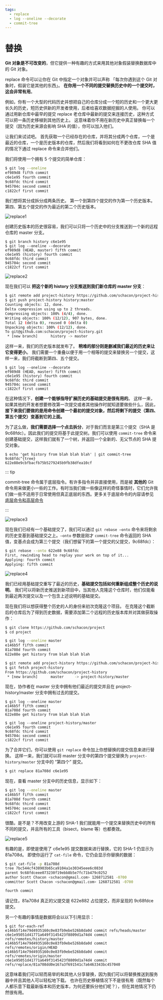 ```yaml
---
tags:
  - replace 
  - log --oneline --decorate
  - commit-tree
---
```




# 替换

**Git 对象是不可改变的**，但它提供一种有趣的方式来用其他对象假装替换数据库中的 Git 对象。

replace 命令可以让你在 Git 中指定一个对象并可以声称 「每次你遇到这个 Git 对象时，假装它是其他的东西」。  **在你用一个不同的提交替换历史中的一个提交时，这会非常有用**。

例如，你有一个大型的代码历史并想把自己的仓库分成一个短的历史和一个更大更长久的历史，短历史供新的开发者使用，后者给喜欢数据挖掘的人使用。 你可以通过用新仓库中最早的提交 replace 老仓库中最新的提交来连接历史，这种方式可以把一条历史移植到其他历史上。 这意味着你不用在新历史中真正替换每一个提交（因为历史来源会影响 SHA 的值），你可以加入他们。

让我们来试试吧。 首先获取一个已经存在的仓库，并将其分成两个仓库，一个是最近的仓库，一个是历史版本的仓库，然后我们将看到如何在不更改仓库 SHA 值的情况下通过 replace 命令来合并他们。

我们将使用一个拥有 5 个提交的简单仓库：

```bash
$ git log --oneline
ef989d8 fifth commit
c6e1e95 fourth commit
9c68fdc third commit
945704c second commit
c1822cf first commit
```

我们想将其分成拆分成两条历史。 第一个到第四个提交的作为第一个历史版本。 第四、第五个提交的作为最近的第二个历史版本。

![replace1](./assets/8cf4b1c09bca67d076b10b07016e9bac.png)

创建历史版本的历史很容易，我们可以只将一个历史中的分支推送到一个新的远程仓库的 master 分支。

```shell
$ git branch history c6e1e95
$ git log --oneline --decorate
ef989d8 (HEAD, master) fifth commit
c6e1e95 (history) fourth commit
9c68fdc third commit
945704c second commit
c1822cf first commit
```

![replace2](./assets/81ab8f2c0cc4e50de9f6974977303526.png)

现在我们可以 **把这个新的 history 分支推送到我们新仓库的 master 分支**：

```bash
$ git remote add project-history https://github.com/schacon/project-history
$ git push project-history history:master
Counting objects: 12, done.
Delta compression using up to 2 threads.
Compressing objects: 100% (4/4), done.
Writing objects: 100% (12/12), 907 bytes, done.
Total 12 (delta 0), reused 0 (delta 0)
Unpacking objects: 100% (12/12), done.
To git@github.com:schacon/project-history.git
 * [new branch]      history -> master
```

这样一来，我们的历史版本就发布了。 **稍难的部分则是删减我们最近的历史来让它变得更小**。 我们需要一个重叠以便于用一个相等的提交来替换另一个提交，这样一来，我们将截断到第四、五个提交。

```shell
$ git log --oneline --decorate
ef989d8 (HEAD, master) fifth commit
c6e1e95 (history) fourth commit
9c68fdc third commit
945704c second commit
c1822cf first commit
```

在这种情况下，**创建一个能够指导扩展历史的基础提交是很有用的**。 这样一来，如果其他的开发者想要修改第一次提交或者其他操作时就知道要做些什么，因此，**接下来我们要做的是用命令创建一个最初的提交对象，然后将剩下的提交（第四、第五个提交）变基到它的上面。**

为了这么做，**我们需要选择一个点去拆分**，对于我们而言是第三个提交（SHA 是 9c68fdc）。因此我们的提交将基于此提交树。我们可以使用 `commit-tree`  命令来创建基础提交，这样我们就有了一个树，并返回一个全新的、无父节点的 SHA 提交对象。

```
$ echo 'get history from blah blah blah' | git commit-tree 9c68fdc^{tree}
622e88e9cbfbacfb75b5279245b9fb38dfea10cf
```

::: tip

commit-tree 命令属于底层指令。有许多指令并非直接使用，而是被 **其他的** Git 命令用来做更小一些的工作。有时当我们做一些像这样的奇怪事情时，它们允许我们做一些不适用于日常使用但真正底层的东西。更多关于底层命令的内容请参见 [底层命令和高层命令]()

:::

![replace3](./assets/2cb4c9e4f5627db7461a79219c50cf73.png)

现在我们已经有一个基础提交了，我们可以通过 `git rebase –onto` 命令来将剩余的历史变基到基础提交之上。`–onto`  参数是刚才 `commit-tree` 命令返回的 SHA 值，变基点会成为第三个提交（我们想留下的第一个提交的父提交，9c68fdc）：

```bash
$ git rebase --onto 622e88 9c68fdc
First, rewinding head to replay your work on top of it...
Applying: fourth commit
Applying: fifth commit
```

![replace4](./assets/da5df0052ac8057c66ef007de33688f9.png)

我们已经用基础提交重写了最近的历史，**基础提交包括如何重新组成整个历史的说明**。 我们可以将新历史推送到新项目中，当其他人克隆这个仓库时，他们仅能看到最近两次提交以及一个包含上述说明的基础提交。

现在我们将以想获得整个历史的人的身份来初次克隆这个项目。 在克隆这个截断后的仓库后为了得到历史数据，需要添加第二个远程的历史版本库并对其做获取操作：

```bash
$ git clone https://github.com/schacon/project
$ cd project

$ git log --oneline master
e146b5f fifth commit
81a708d fourth commit
622e88e get history from blah blah blah

$ git remote add project-history https://github.com/schacon/project-history
$ git fetch project-history
From https://github.com/schacon/project-history
 * [new branch]      master     -> project-history/master
```

现在，协作者在 master 分支中拥有他们最近的提交并且在 project-history/master 分支中拥有过去的提交。

```
$ git log --oneline master
e146b5f fifth commit
81a708d fourth commit
622e88e get history from blah blah blah

$ git log --oneline project-history/master
c6e1e95 fourth commit
9c68fdc third commit
945704c second commit
c1822cf first commit
```

为了合并它们，你可以使用 `git replace`  命令加上你想替换的提交信息来进行替换。 这样一来，我们就可以将 master 分支中的第四个提交替换为 `project-history/master` 分支中的 “第四个” 提交。

```bash
$ git replace 81a708d c6e1e95
```

现在，查看 master 分支中的历史信息，显示如下：

```bash
$ git log --oneline master
e146b5f fifth commit
81a708d fourth commit
9c68fdc third commit
945704c second commit
c1822cf first commit
```

很酷，是不是？不用改变上游的 SHA-1 我们就能用一个提交来替换历史中的所有不同的提交，并且所有的工具（bisect，blame 等）也都奏效。

![replace5](./assets/3b877c617fc8cc04e67d17c23efe4799.png)

有趣的是，即使是使用了 c6e1e95 提交数据来进行替换，它的 SHA-1 仍显示为 81a708d。 即使你运行了 `cat-file`  命令，它仍会显示你替换的数据：

```bash
$ git cat-file -p 81a708d
tree 7bc544cf438903b65ca9104a1e30345eee6c083d
parent 9c68fdceee073230f19ebb8b5e7fc71b479c0252
author Scott Chacon <schacon@gmail.com> 1268712581 -0700
committer Scott Chacon <schacon@gmail.com> 1268712581 -0700

fourth commit
```

请记住，81a708d 真正的父提交是 622e882 占位提交，而非呈现的 9c68fdce 提交。

另一个有趣的事情是数据将会以以下引用显示：

```
$ git for-each-ref
e146b5f14e79d4935160c0e83fb9ebe526b8da0d commit	refs/heads/master
c6e1e95051d41771a649f3145423f8809d1a74d4 commit	refs/remotes/history/master
e146b5f14e79d4935160c0e83fb9ebe526b8da0d commit	refs/remotes/origin/HEAD
e146b5f14e79d4935160c0e83fb9ebe526b8da0d commit	refs/remotes/origin/master
c6e1e95051d41771a649f3145423f8809d1a74d4 commit	refs/replace/81a708dd0e167a3f691541c7a6463343bc457040
```

这意味着我们可以轻而易举的和其他人分享替换，因为我们可以将替换推送到服务器中并且其他人可以轻松地下载。 也许在历史移植情况下不是很有用（既然每个人都乐意下载最新版本和历史版本，为何还要拆分他们呢？），但在其他情况下仍然很有用。